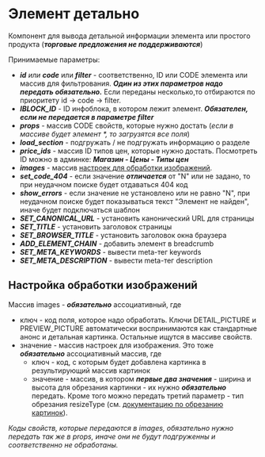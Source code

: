 # Элемент детально

Компонент для вывода детальной информации элемента или простого продукта (***торговые предложения не поддерживаются***)

Принимаемые параметры:

- ___id___ _или_ ___code___ или ___filter___  - соответственно, ID или CODE элемента или массив для фильтрования. ___Один из этих параметров надо передать обязательно.___ Если переданы несколько,то отбираются по приоритету id -> code -> filter.
- ___IBLOCK_ID___                             - ID инфоблока, в котором лежит элемент. ___Обязателен, если не передается в параметре filter___
- ___props___                                 - массив CODE свойств, которые нужно достать (_если в массиве будет элемент *, то загрузятся все поля_)
- ___load_section___                          - подгружать / не подгружать информацию о разделе
- ___price_ids___                             - массив ID типов цен, которые нужно достать. Посмотреть ID можно в админке: ***Магазин - Цены - Типы цен***
- ___images___                                - массив [настроек для обработки изображений](#настройка-обработки-изображений).
- ___set_code_404___                          - если значение ___отличается___ от "N" или не задано, то при неудачном поиске будет отдаваться 404 код
- ___show_errors___                           - если значение не установлено или не равно "N", при неудачном поиске будет показываться текст "Элемент не найден", иначе будет подключаться шаблон
- ___SET_CANONICAL_URL___                     - установить канонический URL для страницы
- ___SET_TITLE___                             - установить заголовок страницы
- ___SET_BROWSER_TITLE___                     - установить заголовок окна браузера
- ___ADD_ELEMENT_CHAIN___                     - добавить элемент в breadcrumb
- ___SET_META_KEYWORDS___                     - вывести meta-тег keywords
- ___SET_META_DESCRIPTION___                  - вывести meta-тег description

## Настройка обработки изображений

Массив images - ***обязательно*** ассоциативный, где

- ключ - код поля, которое надо обработать. Ключи DETAIL_PICTURE и PREVIEW_PICTURE автоматически воспринимаются как стандартные анонс
и детальная картинка. Остальные ищутся в массиве свойств.
- значение - массив настроек для изображения. Это тоже ***обязательно*** ассоциативный массив, где
	- ключ - код, с которым будет добавлена картинка в результирующий массив картинок
	- значение - массив, в котором ***первые два значения*** - ширина и высота для обрезания картинки - их нужно ***обязательно*** передать.
	Кроме того можно передать третий параметр - тип обрезания resizeType
	(см. [документацию по обрезанию картинок](https://dev.1c-bitrix.ru/api_help/main/reference/cfile/resizeimageget.php)).

*Коды свойств, которые передаются в images, *обязательно* нужно передать так же в *props*, иначе они не будут подгруженны и соответственно не обработаны.*